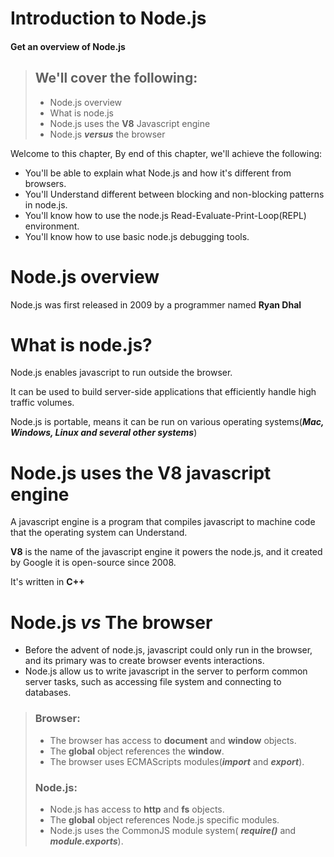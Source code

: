 # Introduction to Node.js
#### Get an overview of Node.js

> ## We'll cover the following:
> - Node.js overview
>  - What is node.js
>  - Node.js uses the **V8** Javascript engine
>  - Node.js ***versus*** the browser

Welcome to this chapter, By end of this chapter, we'll achieve the following:
  - You'll be able to explain what Node.js and how it's different from browsers.
  - You'll Understand different between blocking and non-blocking patterns in node.js.
  - You'll know how to use the node.js Read-Evaluate-Print-Loop(REPL) environment.
  - You'll know how to use basic node.js debugging tools.


# Node.js overview

Node.js was first released in 2009 by a programmer named **Ryan Dhal**

# What is node.js?

Node.js enables javascript to run outside the browser.

It can be used to build server-side applications that efficiently handle high traffic volumes.

Node.js is portable, means it can be run on various operating systems(***Mac, Windows, Linux and several other systems***) 

# Node.js uses the **V8** javascript engine

A javascript engine is a program that compiles javascript to machine code that the operating system can Understand.

**V8** is the name of the javascript engine it powers the node.js, and it created by Google it is open-source since 2008.

It's written in **C++**


# Node.js ***vs*** The browser

- Before the advent of node.js, javascript could only run in the browser, and its primary was to create browser events interactions.
- Node.js allow us to write javascript in the server to perform common server tasks, such as accessing file system and connecting to databases.


> ### Browser:
>   - The browser has access to **document** and **window** objects.
>   - The **global** object references the **window**.
>   - The browser uses ECMAScripts modules(***import*** and ***export***).
> ### Node.js:
>   - Node.js has access to **http** and **fs** objects.
>   - The **global** object references Node.js specific modules.
>   - Node.js uses the CommonJS module system( ***require()*** and ***module.exports***).

